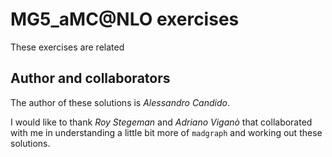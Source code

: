 # MG5_aMC@NLO exercises

These exercises are related

## Author and collaborators

The author of these solutions is _Alessandro Candido_.

I would like to thank _Roy Stegeman_ and _Adriano Viganò_ that collaborated with
me in understanding a little bit more of `madgraph` and working out these
solutions.

